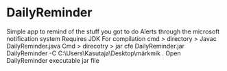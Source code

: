 # DailyReminder

Simple app to remind of the stuff you got to do
Alerts through the microsoft notification system
Requires JDK
For compilation cmd > directory > Javac DailyReminder.java
Cmd > direcotry > jar cfe DailyReminder.jar DailyReminder -C C:\Users\Kasutaja\Desktop\märkmik .
Open DailyReminder executable jar file
